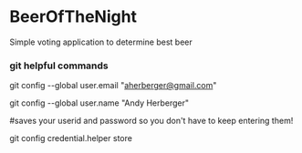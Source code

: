 # BeerOfTheNight
Simple voting application to determine best beer




### git helpful commands ###
 git config --global user.email "aherberger@gmail.com"
 
 git config --global user.name "Andy Herberger"
 
 #saves your userid and password so you don't have to keep entering them!
 
 git config credential.helper store   
